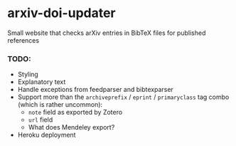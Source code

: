 # arxiv-doi-updater
Small website that checks arXiv entries in BibTeX files for published references


### TODO:

 * Styling
 * Explanatory text
 * Handle exceptions from feedparser and bibtexparser
 * Support more than the `archiveprefix` / `eprint` / `primaryclass` tag combo (which is rather uncommon):
   * `note` field as exported by Zotero
   * `url` field
   * What does Mendeley export?
 * Heroku deployment
